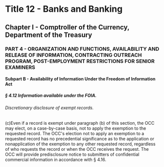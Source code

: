 
# Title 12 - Banks and Banking
## Chapter I - Comptroller of the Currency, Department of the Treasury
### PART 4 - ORGANIZATION AND FUNCTIONS, AVAILABILITY AND RELEASE OF INFORMATION, CONTRACTING OUTREACH PROGRAM, POST-EMPLOYMENT RESTRICTIONS FOR SENIOR EXAMINERS
#### Subpart B - Availability of Information Under the Freedom of Information Act
##### § 4.12 Information available under the FOIA.
###### Discretionary disclosure of exempt records.

(c)Even if a record is exempt under paragraph (b) of this section, the OCC may elect, on a case-by-case basis, not to apply the exemption to the requested record. The OCC's election not to apply an exemption to a requested record has no precedential significance as to the application or nonapplication of the exemption to any other requested record, regardless of who requests the record or when the OCC receives the request. The OCC will provide predisclosure notice to submitters of confidential commercial information in accordance with § 4.16.
